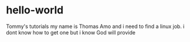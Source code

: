 # hello-world
Tommy's tutorials
my name is Thomas Amo and i need to find a linux job. i dont know how to get one but i know God will provide
